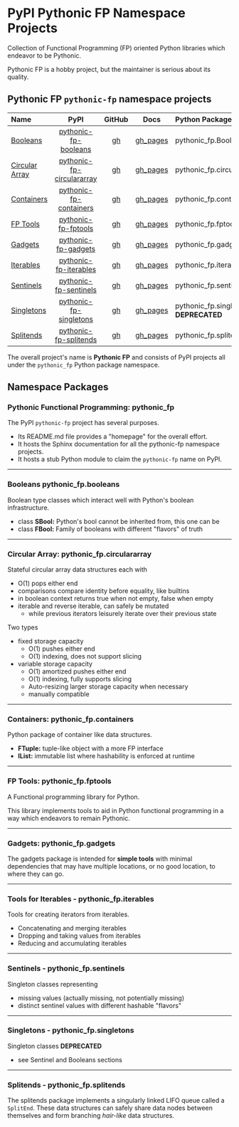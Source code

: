 # PyPI Pythonic FP Namespace Projects

Collection of Functional Programming (FP) oriented Python libraries
which endeavor to be Pythonic.

Pythonic FP is a hobby project, but the maintainer is serious about its quality.

## Pythonic FP `pythonic-fp` namespace projects

| Name | PyPI | GitHub | Docs | Python Package |
|:---- |:----:|:------:|:----:|:-------------- |
| [Booleans](#booleans-pythonic_fpbooleans) | [pythonic-fp-booleans][100] | [gh][200] | [gh_pages][300] | pythonic_fp.Booleans |
| [Circular Array](#circular-array-pythonic_fpcirculararray) | [pythonic-fp-circulararray][101] | [gh][201] | [gh_pages][301] | pythonic_fp.circulararray |
| [Containers](#containers-pythonic_fpcontainers) | [pythonic-fp-containers][102] | [gh][202] | [gh_pages][302] | pythonic_fp.containers |
| [FP Tools](#fp-tools-pythonic_fpfptools) | [pythonic-fp-fptools][103] | [gh][203] | [gh_pages][303] | pythonic_fp.fptools |
| [Gadgets](#gadgets-pythonic_fpgadgets) | [pythonic-fp-gadgets][104] | [gh][204] | [gh_pages][304] | pythonic_fp.gadgets |
| [Iterables](#tools-for-iterables---pythonic_fpiterables) | [pythonic-fp-iterables][105] | [gh][205] | [gh_pages][305] | pythonic_fp.iterables |
| [Sentinels](#sentinel-values---pythonic_fpsentinels) | [pythonic-fp-sentinels][106] | [gh][206] | [gh_pages][306] | pythonic_fp.sentinels |
| [Singletons](#singletons---pythonic_fpsingletons) | [pythonic-fp-singletons][107] | [gh][207] | [gh_pages][307] | pythonic_fp.singletons **DEPRECATED** |
| [Splitends](#splitends---pythonic_fpsplitends) | [pythonic-fp-splitends][108] | [gh][208] | [gh_pages][308] | pythonic_fp.splitends |

The overall project's name is **Pythonic FP** and consists of PyPI
projects all under the `pythonic_fp` Python package namespace.

## Namespace Packages

### Pythonic Functional Programming: pythonic_fp

The PyPI `pythonic-fp` project has several purposes.

- Its README.md file provides a "homepage" for the overall effort.
- It hosts the Sphinx documentation for all the pythonic-fp namespace projects.
- It hosts a stub Python module to claim the `pythonic-fp` name on PyPI.

______________________________________________________________________

### Booleans pythonic_fp.booleans

Boolean type classes which interact well with Python's boolean
infrastructure.

- class **SBool:** Python's bool cannot be inherited from, this one can be
- class **FBool:** Family of booleans with different "flavors" of truth

______________________________________________________________________

### Circular Array: pythonic_fp.circulararray

Stateful circular array data structures each with

- O(1) pops either end
- comparisons compare identity before equality, like builtins
- in boolean context returns true when not empty, false when empty
- iterable and reverse iterable, can safely be mutated
  - while previous iterators leisurely iterate over their previous state

Two types

- fixed storage capacity
  - O(1) pushes either end
  - O(1) indexing, does not support slicing
- variable storage capacity
  - O(1) amortized pushes either end
  - O(1) indexing, fully supports slicing
  - Auto-resizing larger storage capacity when necessary
  - manually compatible

______________________________________________________________________

### Containers: pythonic_fp.containers

Python package of container like data structures.

- **FTuple:** tuple-like object with a more FP interface
- **IList:** immutable list where hashability is enforced at runtime

______________________________________________________________________

### FP Tools: pythonic_fp.fptools

A Functional programming library for Python.

This library implements tools to aid in Python functional programming
in a way which endeavors to remain Pythonic.

______________________________________________________________________

### Gadgets: pythonic_fp.gadgets

The gadgets package is intended for **simple tools** with minimal
dependencies that may have multiple locations, or no good location,
to where they can go.

______________________________________________________________________

### Tools for Iterables - pythonic_fp.iterables

Tools for creating iterators from iterables.

- Concatenating and merging iterables
- Dropping and taking values from iterables
- Reducing and accumulating iterables

______________________________________________________________________

### Sentinels - pythonic_fp.sentinels

Singleton classes representing

- missing values (actually missing, not potentially missing)
- distinct sentinel values with different hashable "flavors"

______________________________________________________________________

### Singletons - pythonic_fp.singletons

Singleton classes **DEPRECATED**

- see Sentinel and Booleans sections

______________________________________________________________________

### Splitends - pythonic_fp.splitends

The splitends package implements a singularly linked LIFO queue called
a ``SplitEnd``. These data structures can safely share data nodes
between themselves and form branching *hair-like* data structures.


[100]: https://pypi.org/project/pythonic-fp-booleans
[101]: https://pypi.org/project/pythonic-fp-circulararray
[102]: https://pypi.org/project/pythonic-fp-containers
[103]: https://pypi.org/project/pythonic-fp-fptools
[104]: https://pypi.org/project/pythonic-fp-gadgets
[105]: https://pypi.org/project/pythonic-fp-iterables
[106]: https://pypi.org/project/pythonic-fp-sentinels
[107]: https://pypi.org/project/pythonic-fp-singletons
[108]: https://pypi.org/project/pythonic-fp-splitends
[200]: https://github.com/grscheller/pythonic-fp-booleans/blob/main/README.rst
[201]: https://github.com/grscheller/pythonic-fp-circulararray/blob/main/README.rst
[202]: https://github.com/grscheller/pythonic-fp-containers/blob/main/README.rst
[203]: https://github.com/grscheller/pythonic-fp-fptools/blob/main/README.rst
[204]: https://github.com/grscheller/pythonic-fp-gadgets/blob/main/README.rst
[205]: https://github.com/grscheller/pythonic-fp-iterables/blob/main/README.rst
[206]: https://github.com/grscheller/pythonic-fp-sentinels/blob/main/README.rst
[207]: https://github.com/grscheller/pythonic-fp-singletons/blob/main/README.rst
[208]: https://github.com/grscheller/pythonic-fp-splitends/blob/main/README.rst
[300]: https://grscheller.github.io/pythonic-fp/booleans/development/build/html
[301]: https://grscheller.github.io/pythonic-fp/circulararray/development/build/html
[302]: https://grscheller.github.io/pythonic-fp/containers/development/build/html
[303]: https://grscheller.github.io/pythonic-fp/fptools/development/build/html
[304]: https://grscheller.github.io/pythonic-fp/gadgets/development/build/html
[305]: https://grscheller.github.io/pythonic-fp/iterables/development/build/html
[306]: https://grscheller.github.io/pythonic-fp/sentinels/development/build/html
[307]: https://grscheller.github.io/pythonic-fp/singletons/development/build/html
[308]: https://grscheller.github.io/pythonic-fp/splitends/development/build/html
